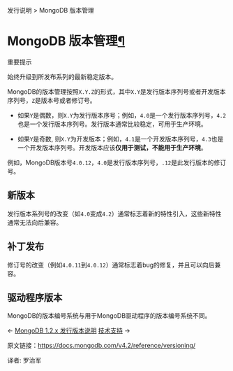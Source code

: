发行说明 > MongoDB 版本管理

# MongoDB 版本管理[¶](https://docs.mongodb.com/v4.2/reference/versioning/#mongodb-versioning)

重要提示

始终升级到所发布系列的最新稳定版本。

MongoDB的版本管理按照`X.Y.Z`的形式，其中`X.Y`是发行版本序列号或者开发版本序列号，`Z`是版本号或者修订号。

- 如果`Y`是偶数，则`X.Y`为发行版本序号；例如，`4.0`是一个发行版本序列号，`4.2`也是一个发行版本序列号。发行版本通常比较稳定，可用于生产环境。

- 如果`Y`是奇数, 则`X.Y`为开发版本；例如，`4.1`是一个开发版本序列号，`4.3`也是一个开发版本序列号。开发版本应该**仅用于测试，不能用于生产环境**。

例如，MongoDB版本号`4.0.12`，`4.0`是发行版本序列号，`.12`是此发行版本的修订号。

## 新版本


发行版本系列号的改变（如`4.0`变成`4.2`）通常标志着新的特性引入，这些新特性通常无法向后兼容。

## 补丁发布

修订号的改变（例如`4.0.11`到`4.0.12`）通常标志着bug的修复，并且可以向后兼容。

## 驱动程序版本

MongoDB的版本编号系统与用于MongoDB驱动程序的版本编号系统不同。


←  [MongoDB 1.2.x 发行版本说明](https://docs.mongodb.com/v4.2/release-notes/1.2/)
[技术支持](https://docs.mongodb.com/v4.2/support/) →



原文链接：https://docs.mongodb.com/v4.2/reference/versioning/

译者: 罗治军 

